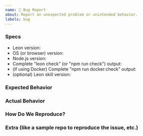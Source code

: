 ```yaml
---
name: 🐞 Bug Report
about: Report an unexpected problem or unintended behavior.
labels: bug
---
```


<!--
Thanks for your interest in Leon! ❤️
Please check if there is no similar issue before creating this one.
If the bug is related to the setup, please submit the issue at: https://github.com/leon-ai/leon-cli/issues/new/choose
-->

### Specs

- Leon version:
- OS (or browser) version:
- Node.js version:
- Complete "leon check" (or "npm run check") output:
- (if using Docker) Complete "npm run docker:check" output:
- (optional) Leon skill version:

### Expected Behavior

### Actual Behavior

### How Do We Reproduce?

### Extra (like a sample repo to reproduce the issue, etc.)

